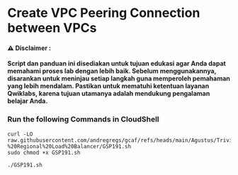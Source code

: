 #  Create VPC Peering Connection between VPCs


#### ⚠️ Disclaimer :
**Script dan panduan ini disediakan untuk tujuan edukasi agar Anda dapat memahami proses lab dengan lebih baik. Sebelum menggunakannya, disarankan untuk meninjau setiap langkah guna memperoleh pemahaman yang lebih mendalam. Pastikan untuk mematuhi ketentuan layanan Qwiklabs, karena tujuan utamanya adalah mendukung pengalaman belajar Anda.**

### Run the following Commands in CloudShell 

```
curl -LO raw.githubusercontent.com/andregregs/gcaf/refs/heads/main/Agustus/Trivia%20W4/Modular%20Load%20Balancing%20with%20Terraform%20-%20Regional%20Load%20Balancer/GSP191.sh
sudo chmod +x GSP191.sh

./GSP191.sh
```